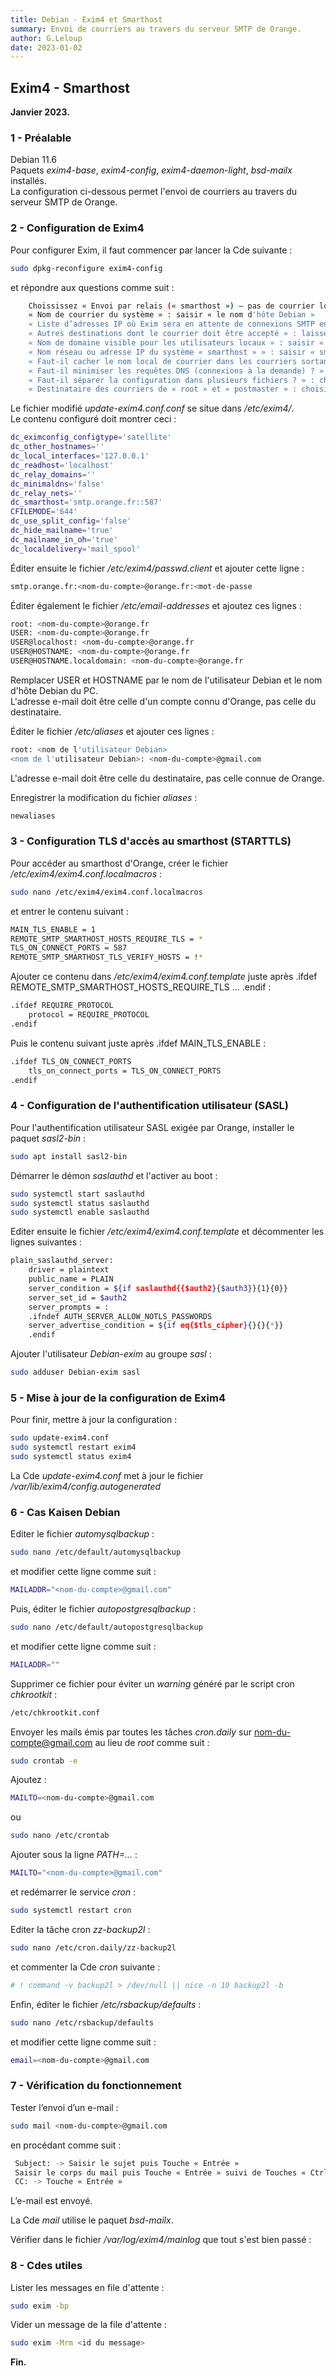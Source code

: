 ```yaml
---
title: Debian - Exim4 et Smarthost
summary: Envoi de courriers au travers du serveur SMTP de Orange.
author: G.Leloup
date: 2023-01-02
---
```


## Exim4 - Smarthost

**Janvier 2023.**

### 1 - Préalable

Debian 11.6  
Paquets *exim4-base*, *exim4-config*, *exim4-daemon-light*, *bsd-mailx*  installés.  
La configuration ci-dessous permet l'envoi de courriers au travers du serveur SMTP de Orange.

### 2 - Configuration de Exim4

Pour configurer Exim, il faut commencer par lancer la Cde suivante :

```bash
sudo dpkg-reconfigure exim4-config
```

et répondre aux questions comme suit :

```bash
    Choississez « Envoi par relais (« smarthost ») — pas de courrier local »
    « Nom de courrier du système » : saisir « le nom d'hôte Debian »
    « Liste d’adresses IP où Exim sera en attente de connexions SMTP entrantes » : saisir « 127.0.0.1 »
    « Autres destinations dont le courrier doit être accepté » : laisser vide
    « Nom de domaine visible pour les utilisateurs locaux » : saisir « localhost »
    « Nom réseau ou adresse IP du système « smarthost » » : saisir « smtp.orange.fr::587 »
    « Faut-il cacher le nom local de courrier dans les courriers sortants ? » : choisir « Non »
    « Faut-il minimiser les requêtes DNS (connexions à la demande) ? » : choisir « Non »
    « Faut-il séparer la configuration dans plusieurs fichiers ? » : choisir « Oui »
    « Destinataire des courriers de « root » et « postmaster » : choisir l'utilisateur principal de Debian »
```

Le fichier modifié *update-exim4.conf.conf* se situe dans */etc/exim4/*.  
Le contenu configuré doit montrer ceci :

```bash
dc_eximconfig_configtype='satellite'
dc_other_hostnames=''
dc_local_interfaces='127.0.0.1'
dc_readhost='localhost'
dc_relay_domains=''
dc_minimaldns='false'
dc_relay_nets=''
dc_smarthost='smtp.orange.fr::587'
CFILEMODE='644'
dc_use_split_config='false'
dc_hide_mailname='true'
dc_mailname_in_oh='true'
dc_localdelivery='mail_spool'
```

Éditer ensuite le fichier */etc/exim4/passwd.client* et ajouter cette ligne :

```bash
smtp.orange.fr:<nom-du-compte>@orange.fr:<mot-de-passe
```

Éditer également le fichier */etc/email-addresses* et ajoutez ces lignes :

```bash
root: <nom-du-compte>@orange.fr
USER: <nom-du-compte>@orange.fr
USER@localhost: <nom-du-compte>@orange.fr
USER@HOSTNAME: <nom-du-compte>@orange.fr
USER@HOSTNAME.localdomain: <nom-du-compte>@orange.fr
```

Remplacer USER et HOSTNAME par le nom de l'utilisateur Debian et le nom d'hôte Debian du PC.  
L'adresse e-mail doit être celle d'un compte connu d'Orange, pas celle du destinataire.

Éditer le fichier */etc/aliases* et ajouter ces lignes :

```bash
root: <nom de l'utilisateur Debian>
<nom de l'utilisateur Debian>: <nom-du-compte>@gmail.com
```

L'adresse e-mail doit être celle du destinataire, pas celle connue de Orange.

Enregistrer la modification du fichier *aliases* :

```bash
newaliases
```

### 3 - Configuration TLS d'accès au smarthost (STARTTLS)

Pour accéder au smarthost d'Orange, créer le fichier */etc/exim4/exim4.conf.localmacros* :

```bash
sudo nano /etc/exim4/exim4.conf.localmacros
```

et entrer le contenu suivant :

```bash
MAIN_TLS_ENABLE = 1
REMOTE_SMTP_SMARTHOST_HOSTS_REQUIRE_TLS = *
TLS_ON_CONNECT_PORTS = 587
REMOTE_SMTP_SMARTHOST_TLS_VERIFY_HOSTS = !*
```

Ajouter ce contenu dans */etc/exim4/exim4.conf.template* juste après .ifdef REMOTE_SMTP_SMARTHOST_HOSTS_REQUIRE_TLS ... .endif :

```bash
.ifdef REQUIRE_PROTOCOL
    protocol = REQUIRE_PROTOCOL
.endif
```

Puis le contenu suivant juste après .ifdef MAIN_TLS_ENABLE :

```bash
.ifdef TLS_ON_CONNECT_PORTS
    tls_on_connect_ports = TLS_ON_CONNECT_PORTS
.endif
```

### 4 - Configuration de l'authentification utilisateur (SASL)

Pour l'authentification utilisateur SASL exigée par Orange, installer le paquet *sasl2-bin* :

```bash
sudo apt install sasl2-bin
```

Démarrer le démon *saslauthd* et l'activer au boot :

```bash
sudo systemctl start saslauthd  
sudo systemctl status saslauthd  
sudo systemctl enable saslauthd
```

Editer ensuite le fichier */etc/exim4/exim4.conf.template* et décommenter les lignes suivantes :

```bash
plain_saslauthd_server:
    driver = plaintext
    public_name = PLAIN
    server_condition = ${if saslauthd{{$auth2}{$auth3}}{1}{0}}
    server_set_id = $auth2
    server_prompts = :
    .ifndef AUTH_SERVER_ALLOW_NOTLS_PASSWORDS
    server_advertise_condition = ${if eq{$tls_cipher}{}{}{*}}
    .endif
```

Ajouter l'utilisateur *Debian-exim* au groupe *sasl* :

```bash
sudo adduser Debian-exim sasl
```

### 5 - Mise à jour de la configuration de Exim4

Pour finir, mettre à jour la configuration :

```bash
sudo update-exim4.conf
sudo systemctl restart exim4
sudo systemctl status exim4
```

La Cde *update-exim4.conf* met à jour le fichier */var/lib/exim4/config.autogenerated*

### 6 - Cas Kaisen Debian

Editer le fichier *automysqlbackup* :

```bash
sudo nano /etc/default/automysqlbackup
```

et modifier cette ligne comme suit :

```bash
MAILADDR="<nom-du-compte>@gmail.com"
```

Puis, éditer le fichier *autopostgresqlbackup* :

```bash
sudo nano /etc/default/autopostgresqlbackup
```

et modifier cette ligne comme suit :

```bash
MAILADDR=""
```

Supprimer ce fichier pour éviter un *warning* généré par le script cron *chkrootkit* :

```bash
/etc/chkrootkit.conf
```

Envoyer les mails émis par toutes les tâches *cron.daily* sur <nom-du-compte@gmail.com> au lieu de *root* comme suit :

```bash
sudo crontab -e
```

Ajoutez :

```bash
MAILTO=<nom-du-compte>@gmail.com
```

ou

```bash
sudo nano /etc/crontab
```

Ajouter sous la ligne *PATH=...*  :

```bash
MAILTO="<nom-du-compte>@gmail.com"
```

et redémarrer le service *cron* :

```bash
sudo systemctl restart cron
```

Editer la tâche cron *zz-backup2l* :

```bash
sudo nano /etc/cron.daily/zz-backup2l
```

et commenter la Cde *cron* suivante :

```bash
# ! command -v backup2l > /dev/null || nice -n 19 backup2l -b
```

Enfin, éditer le fichier */etc/rsbackup/defaults* :

```bash
sudo nano /etc/rsbackup/defaults
```

et modifier cette ligne comme suit :

```bash
email=<nom-du-compte>@gmail.com
```

### 7 - Vérification du fonctionnement

Tester l’envoi d’un e-mail :

```bash
sudo mail <nom-du-compte>@gmail.com
```

en procédant comme suit :

```bash
 Subject: -> Saisir le sujet puis Touche « Entrée »
 Saisir le corps du mail puis Touche « Entrée » suivi de Touches « Ctrl+D »
 CC: -> Touche « Entrée »
 ```

L’e-mail est envoyé.

La Cde *mail* utilise le paquet *bsd-mailx*.

Vérifier dans le fichier */var/log/exim4/mainlog* que tout s'est bien passé :

### 8 - Cdes utiles

Lister les messages en file d'attente :

```bash
sudo exim -bp
```

Vider un message de la file d'attente :

```bash
sudo exim -Mrm <id du message>
```

**Fin.**

